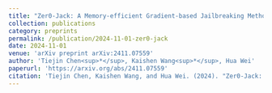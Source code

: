 ```yaml
---
title: "Zer0-Jack: A Memory-efficient Gradient-based Jailbreaking Method for Black-box Multi-modal Large Language Models"
collection: publications
category: preprints
permalink: /publication/2024-11-01-zer0-jack
date: 2024-11-01
venue: 'arXiv preprint arXiv:2411.07559'
author: 'Tiejin Chen<sup>*</sup>, Kaishen Wang<sup>*</sup>, Hua Wei'
paperurl: 'https://arxiv.org/abs/2411.07559'
citation: 'Tiejin Chen, Kaishen Wang, and Hua Wei. (2024). "Zer0-Jack: A Memory-efficient Gradient-based Jailbreaking Method for Black-box Multi-modal Large Language Models." <i>arXiv preprint arXiv:2411.07559</i>, 2024.'
---
```

